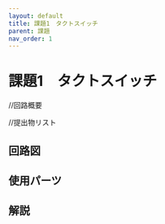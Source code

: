 ```yaml
---
layout: default
title: 課題1　タクトスイッチ
parent: 課題
nav_order: 1
---
```


# 課題1　タクトスイッチ
//回路概要

//提出物リスト

## 回路図


## 使用パーツ

## 解説